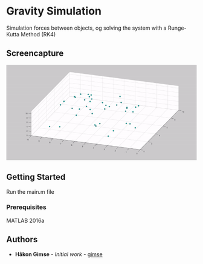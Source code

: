 # Gravity Simulation

Simulation forces between objects, og solving the system with a Runge-Kutta Method (RK4)

## Screencapture

![alt text](demo1.gif)

## Getting Started

Run the main.m file

### Prerequisites

MATLAB 2016a

## Authors

* **Håkon Gimse** - *Initial work* - [gimse](https://github.com/gimse)

